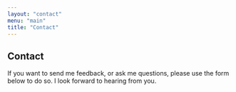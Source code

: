 ```yaml
---
layout: "contact"
menu: "main"
title: "Contact"
---
```


## Contact

If you want to send me feedback, or ask me questions, please use the form below to do so. I look forward to hearing from you.